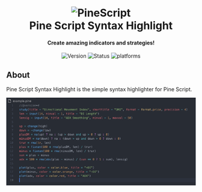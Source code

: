 <h1 align="center">
  <br>
  <img src="https://i.hizliresim.com/p55kga.png" alt="PineScript">
  <br>
  Pine Script Syntax Highlight
  <br>
</h1>
<h4 align="center">Create amazing indicators and strategies!</h4>
<p align="center">
  <a><img src="https://img.shields.io/badge/Version-1.0.0-blue.svg" alt="Version"></a>
  <a><img src="https://img.shields.io/badge/status-BETA-orenge.svg" alt="Status"</a>
  <a><img src="https://img.shields.io/badge/platform-vscode-red.svg" alt="platforms"</a>
</p>

## About

Pine Script Syntax Highlight is the simple syntax highlighter for Pine Script.

![Example](images/example.png)